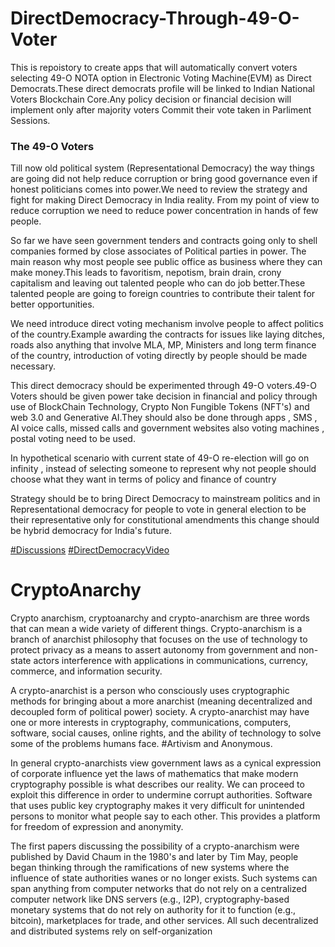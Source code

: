 # DirectDemocracy-Through-49-O-Voter
This is repoistory to create apps that will automatically convert voters selecting 49-O NOTA option in Electronic Voting Machine(EVM) as Direct Democrats.These direct democrats profile will be linked to Indian National Voters Blockchain Core.Any policy decision or financial decision will implement only after majority voters Commit their vote taken in Parliment Sessions.

### The 49-O Voters
Till now old political system (Representational Democracy) the way things are going did not help reduce corruption or bring good governance even if honest politicians comes into power.We need to review the strategy and fight for making Direct Democracy in India reality. From my point of view to  reduce corruption we need to reduce power concentration in hands of few people. 

So far we have seen government tenders and contracts going only to shell companies formed by close associates of Political parties in power. The main reason why most people see public office as business where they can make money.This leads to favoritism, nepotism, brain drain, crony capitalism and leaving out talented people who can do job better.These talented people are going to foreign countries to contribute their talent for better opportunities.

We need introduce direct voting mechanism involve people to affect politics of the country.Example awarding the contracts for issues like laying ditches, roads also anything that involve MLA, MP, Ministers and long term finance of the country, introduction of voting directly by people should be made necessary.

This direct democracy should be experimented through 49-O voters.49-O Voters should be given power take decision in financial and policy through use of BlockChain Technology, Crypto Non Fungible Tokens (NFT's) and web 3.0 and Generative AI.They should also be done through apps , SMS , AI voice calls, missed calls and government websites also voting machines , postal voting need to be used.

In hypothetical scenario with current state of 49-O re-election will go on infinity , instead of selecting someone to represent why not people should choose what they want in terms of policy and finance of country 

Strategy should be to bring  Direct Democracy to mainstream politics and in Representational democracy for people to vote in general election to be their representative only for constitutional amendments this change should be hybrid democracy for India's future.

[#Discussions](https://github.com/AnonymousBlockChainDemocracy/DirectDemocracy-49-O-Voter/discussions)
[#DirectDemocracyVideo](https://www.youtube.com/watch?v=y5W45Va0cPE)

# CryptoAnarchy
Crypto anarchism, cryptoanarchy and crypto-anarchism are three words that can mean a wide variety of different things.
Crypto-anarchism is a branch of anarchist philosophy that focuses on the use of technology to protect privacy as a means to assert autonomy from government and non-state actors interference with applications in communications, currency, commerce, and information security.

A crypto-anarchist is a person who consciously uses cryptographic methods for bringing about a more anarchist (meaning decentralized and decoupled form of political power) society. A crypto-anarchist may have one or more interests in cryptography, communications, computers, software, social causes, online rights, and the ability of technology to solve some of the problems humans face. #Artivism and Anonymous.

In general crypto-anarchists view government laws as a cynical expression of corporate influence yet the laws of mathematics that make modern cryptography possible is what describes our reality. We can proceed to exploit this difference in order to undermine corrupt authorities. Software that uses public key cryptography makes it very difficult for unintended persons to monitor what people say to each other. This provides a platform for freedom of expression and anonymity.

The first papers discussing the possibility of a crypto-anarchism were published by David Chaum in the 1980's and later by Tim May, people began thinking through the ramifications of new systems where the influence of state authorities wanes or no longer exists. Such systems can span anything from computer networks that do not rely on a centralized computer network like DNS servers (e.g., I2P), cryptography-based monetary systems that do not rely on authority for it to function (e.g., bitcoin), marketplaces for trade, and other services. All such decentralized and distributed systems rely on self-organization
